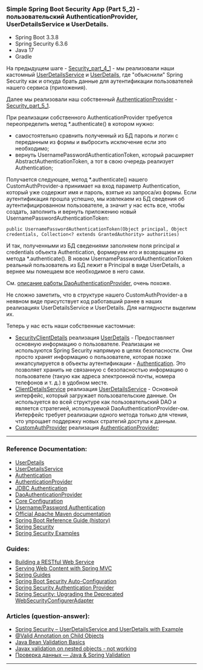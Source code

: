 ### Simple Spring Boot Security App (Part 5_2) - пользовательский AuthenticationProvider, UserDetailsService и UserDetails.

- Spring Boot 3.3.8
- Spring Security 6.3.6
- Java 17
- Gradle

На предыдущем шаге - [Security_part_4_1](https://github.com/JcoderPaul/SPRING_SECURITY-Short_Guide/tree/master/Security_part_4_1) - мы реализовали наши кастомный [UserDetailsService](https://github.com/JcoderPaul/SPRING_SECURITY-Short_Guide/blob/master/Security_part_4_1/src/main/java/me/oldboy/config/securiry_details/ClientDetailsService.java) и [UserDetails](https://github.com/JcoderPaul/SPRING_SECURITY-Short_Guide/blob/master/Security_part_4_1/src/main/java/me/oldboy/config/securiry_details/SecurityClientDetails.java), где "объяснили" Spring Security как и 
откуда брать данные для аутентификации пользователей нашего сервиса (приложения). 

Далее мы реализовали наш собственный [AuthenticationProvider](https://github.com/JcoderPaul/SPRING_SECURITY-Short_Guide/blob/master/Security_part_5_1/src/main/java/me/oldboy/config/auth_provider/CustomAuthProvider.java) - [Security_part_5_1](https://github.com/JcoderPaul/SPRING_SECURITY-Short_Guide/tree/master/Security_part_5_1). 

При реализации собственного AuthenticationProvider требуется переопределить метод *.authenticate() в котором нужно:
- самостоятельно сравнить полученный из БД пароль и логин с переданным из формы и выбросить исключение если это необходимо;
- вернуть UsernamePasswordAuthenticationToken, который расширяет AbstractAuthenticationToken, а тот в свою очередь реализует Authentication;

Получается следующее, метод *.authenticate() нашего CustomAuthProvider-а принимает на вход параметр Authentication, который
уже содержит имя и пароль, взятые из запроса/из формы. Если аутентификация прошла успешно, мы извлекаем из БД сведения об 
аутентифицированном пользователе, а значит у нас есть все, чтобы создать, заполнить и вернуть приложению новый UsernamePasswordAuthenticationToken:

    public UsernamePasswordAuthenticationToken(Object principal, Object credentials, Collection<? extends GrantedAuthority> authorities) 

И так, полученными из БД сведениями заполняем поля principal и credentials объекта Authentication, формируем его и 
возвращаем из метода *.authenticate(). В новом UsernamePasswordAuthenticationToken реальный пользователь из БД лежит 
в Principal в виде UserDetails, а вернее мы помещаем все необходимое в него сами.

См. [описание работы DaoAuthenticationProvider](https://docs.spring.io/spring-security/reference/servlet/authentication/passwords/dao-authentication-provider.html), очень похоже.

Не сложно заметить, что в структуре нашего CustomAuthProvider-a в неявном виде присутствует код работавший ранее в наших
реализациях UserDetailsService и UserDetails. Для наглядности выделим их.

Теперь у нас есть наши собственные кастомные:
- [SecurityClientDetails](https://github.com/JcoderPaul/SPRING_SECURITY-Short_Guide/blob/master/Security_part_5_2/src/main/java/me/oldboy/config/securiry_details/SecurityClientDetails.java) реализация [UserDetails](https://docs.spring.io/spring-security/site/docs/current/api/org/springframework/security/core/userdetails/UserDetails.html) - Предоставляет основную информацию о пользователе. Реализации не используются 
Spring Security напрямую в целях безопасности. Они просто хранят информацию о пользователе, которая позже инкапсулируется 
в объекты аутентификации - [Authentication](https://docs.spring.io/spring-security/reference/features/authentication/index.html). Это позволяет хранить не связанную с безопасностью информацию о пользователе 
(такую как адреса электронной почты, номера телефонов и т. д.) в удобном месте.
- [ClientDetailsService](https://github.com/JcoderPaul/SPRING_SECURITY-Short_Guide/blob/master/Security_part_5_2/src/main/java/me/oldboy/config/securiry_details/ClientDetailsService.java) реализация [UserDetailsService](https://docs.spring.io/spring-security/reference/api/java/org/springframework/security/core/userdetails/UserDetailsService.html) - Основной интерфейс, который загружает пользовательские данные. Он 
используется во всей структуре как пользовательский DAO и является стратегией, используемой DaoAuthenticationProvider-ом. 
Интерфейс требует реализации одного метода только для чтения, что упрощает поддержку новых стратегий доступа к данным.
- [CustomAuthProvider](https://github.com/JcoderPaul/SPRING_SECURITY-Short_Guide/blob/master/Security_part_5_2/src/main/java/me/oldboy/config/auth_provider/CustomAuthProvider.java) реализация [AuthenticationProvider](https://docs.spring.io/spring-security/reference/api/java/org/springframework/security/authentication/AuthenticationProvider.html);
________________________________________________________________________________________________________________________
### Reference Documentation:

* [UserDetails](https://docs.spring.io/spring-security/reference/servlet/authentication/passwords/user-details.html)
* [UserDetailsService](https://docs.spring.io/spring-security/reference/servlet/authentication/passwords/user-details-service.html)
* [Authentication](https://docs.spring.io/spring-security/reference/servlet/authentication/index.html)
* [AuthenticationProvider](https://docs.spring.io/spring-security/reference/servlet/authentication/passwords/dao-authentication-provider.html)
* [JDBC Authentication](https://docs.spring.io/spring-security/reference/servlet/authentication/passwords/jdbc.html#servlet-authentication-jdbc-datasource)
* [DaoAuthenticationProvider](https://docs.spring.io/spring-security/reference/servlet/authentication/passwords/dao-authentication-provider.html)
* [Core Configuration](https://docs.spring.io/spring-security/reference/servlet/oauth2/login/core.html)
* [Username/Password Authentication](https://docs.spring.io/spring-security/reference/servlet/authentication/passwords/index.html#publish-authentication-manager-bean)
* [Official Apache Maven documentation](https://maven.apache.org/guides/index.html)
* [Spring Boot Reference Guide (history)](https://docs.spring.io/spring-boot/docs/)
* [Spring Security](https://spring.io/projects/spring-security)
* [Spring Security Examples](https://spring.io/projects/spring-security#samples)

### Guides:

* [Building a RESTful Web Service](https://spring.io/guides/gs/rest-service/)
* [Serving Web Content with Spring MVC](https://spring.io/guides/gs/serving-web-content/)
* [Spring Guides](https://spring.io/guides)
* [Spring Boot Security Auto-Configuration](https://www.baeldung.com/spring-boot-security-autoconfiguration)
* [Spring Security Authentication Provider](https://www.baeldung.com/spring-security-authentication-provider)
* [Spring Security: Upgrading the Deprecated WebSecurityConfigurerAdapter](https://www.baeldung.com/spring-deprecated-websecurityconfigureradapter)

### Articles (question-answer):

* [Spring Security – UserDetailsService and UserDetails with Example](https://www.geeksforgeeks.org/spring-security-userdetailsservice-and-userdetails-with-example/)
* [@Valid Annotation on Child Objects](https://www.baeldung.com/java-valid-annotation-child-objects)
* [Java Bean Validation Basics](https://www.baeldung.com/java-validation)
* [Javax validation on nested objects - not working](https://stackoverflow.com/questions/53999226/javax-validation-on-nested-objects-not-working)
* [Проверка данных — Java & Spring Validation](https://habr.com/ru/articles/424819/)
________________________________________________________________________________________________________________________